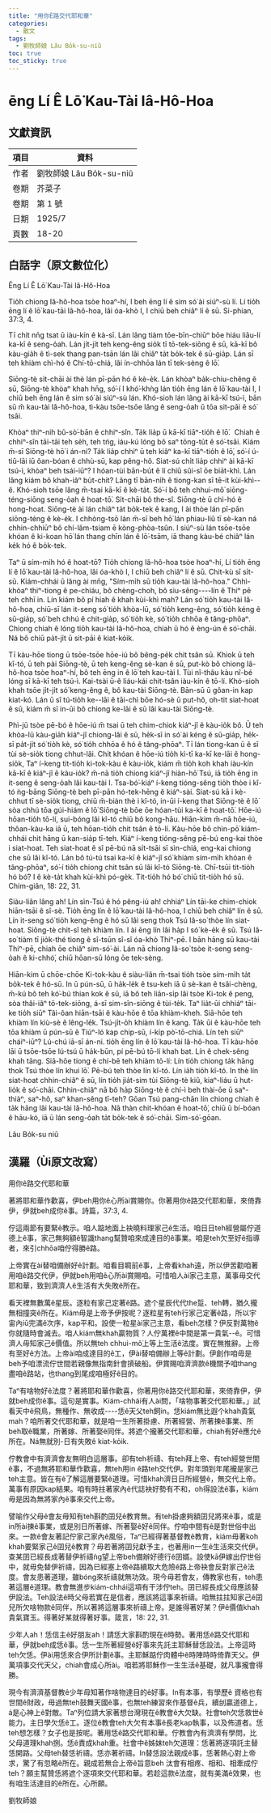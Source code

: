 ```yaml
---
title: "用你Ê路交代耶和華"
categories:
  - 散文
tags:
  - 劉牧師娘 Lâu Bo̍k-su-niû
toc: true
toc_sticky: true
---
```


# ēng Lí Ê Lō͘ Kau-Tài Iâ-Hô-Hoa

## 文獻資訊

| 項目 | 資料 |
|---|---|
| 作者 | 劉牧師娘 Lâu Bo̍k-su-niû |
| 卷期 | 芥菜子 |
| 卷期 | 第 1 號 |
| 日期 | 1925/7 |
| 頁數 | 18-20 |

## 白話字（原文數位化）

Ēng Lí Ê Lō͘ Kau-Tài Iâ-Hô-Hoa

Tio̍h chiong Iâ-hô-hoa tsòe hoaⁿ-hí, I beh ēng lí ê sim só͘ ài siúⁿ-sù lí. Lí tio̍h ēng lí ê lō͘ kau-tāi Iâ-hô-hoa, lâi óa-khò I, I chiū beh chiâⁿ lí ê sū. Si-phian, 37:3, 4.

Tī chit nn̄g tsat ū iàu-kín ê kà-sī. Lán lâng tiàm tōe-bīn-chiūⁿ bōe hiáu liāu-lí ka-kī ê seng-o̍ah. Lán ji̍t-ji̍t teh keng-êng sio̍k tī tō-tek-siōng ê sū, kā-kī bô kàu-gia̍h ê tì-sek thang pan-tsān lán lâi chiâⁿ ta̍t bo̍k-tek ê sū-gia̍p. Lán sī teh khiàm chì-hó ê Chí-tō-chiá, lâi ín-chhōa lán tī tek-sèng ê lō͘.

Siōng-tè si̍t-chāi ài thè lán pī-pān hó ê kè-e̍k. Lán khòaⁿ ba̍k-chiu-chêng ê sū, Siōng-tè khòaⁿ khah hn̄g, só͘-í I khó͘-khǹg lán tio̍h ēng lán ê lō͘ kau-tài I, I chiū beh ēng lán ê sim só͘ ài siúⁿ-sù lán. Khó-sioh lán lâng ài kā-kī tsú-ì, bān sū m̄ kau-tài Iâ-hô-hoa, tì-kàu tsōe-tsōe lâng ê seng-o̍ah ū tōa sit-pāi ê só͘ tsāi.

Khòaⁿ thiⁿ-nih bû-sò͘-bān ê chhiⁿ-sîn. Ta̍k lia̍p ū kā-kī tiāⁿ-tio̍h ê lō͘.  Chiah ê chhiⁿ-sîn tāi-tāi teh se̍h, teh tńg, iáu-kú lóng bô saⁿ tōng-tu̍t ê só͘-tsāi. Kiám m̄-sī Siōng-tè hō͘ i án-ni? Ta̍k lia̍p chhiⁿ ū teh kiâⁿ ka-kī tiāⁿ-tio̍h ê lō͘, só͘-í ú-tiū-lāi iū ôan-bóan ê chhù-sū, kap pêng-hô. Siat-sú chi̍t lia̍p chhiⁿ ài kā-kī tsú-ì, khòaⁿ beh tsái-iūⁿ? I hóan-tùi bān-bu̍t ê lí chiū sûi-sî ōe bia̍t-khì. Lán lâng kiám bô khah-iâⁿ bu̍t-chit? Lâng tī bān-ni̍h ê tiong-kan sī tē-it kùi-khì--ê. Khó-sioh tsōe lâng m̄-tsai kā-kī ê kè-ta̍t. Só͘-í bô teh chhui-mô͘ siōng-téng-siōng seng-o̍ah ê hoat-tō͘. Si̍t-chāi bô the-sî. Siōng-tè ū chì-hó ê hong-hoat. Siōng-tè ài lán chiâⁿ ta̍t bo̍k-tek ê kang, I ài thòe lán pī-pān siōng-téng ê kè-e̍k. I chhòng-tsō lán m̄-sī beh hō͘ lán phiau-liû tī sè-kan ná chhin-chhiūⁿ bô chí-lâm-tsiam ē kòng-phòa-tsûn. I siúⁿ-sù lán tsōe-tsōe khóan ê ki-koan hō͘ lán thang chīn lán ê lō͘-tsām, iā thang kàu-bé chiâⁿ lán ke̍k hó ê bo̍k-tek.

Taⁿ ū sím-mi̍h hó ê hoat-tō͘? Tio̍h chiong Iâ-hô-hoa tsòe hoaⁿ-hí, Lí tio̍h ēng lí ê lō͘ kau-tài Iâ-hô-hoa, lâi óa-khò I, I chiū beh chiâⁿ lí ê sū. Chit-kù sī si̍t-sū. Kiám-chhái ū lâng ài mn̄g, "Sím-mi̍h sū tio̍h kau-tài Iâ-hô-hoa." Chhì-khòaⁿ thiⁿ-tiong ê pe-chiáu, bô chèng-choh, bô siu-sêng----lín ê Thiⁿ pē teh chhī in. Lín kiám bô pí hiah ê khah kùi-khì mah? Lán só͘ tio̍h kau-tài Iâ-hô-hoa, chiū-sī lán it-seng só͘ tio̍h khòa-lū, só͘ tio̍h keng-êng, só͘ tio̍h kéng ê sū-gia̍p, só͘ beh chhú ê chit-gia̍p, só͘ tio̍h kè, só͘ tio̍h chhōa ê tâng-phōaⁿ. Chiong chiah ê lóng tio̍h kau-tài Iâ-hô-hoa, chiah ū hó ê èng-ún ê só͘-chāi. Ná bô chiū pa̍t-ji̍t ū sit-pāi ê kiat-ko̍ik.

Tī kàu-hōe tiong ū tsōe-tsōe hōe-iú bô bêng-pe̍k chit tsân sū. Khiok ū teh kî-tó, ū teh pài Siōng-tè, ū teh keng-êng sè-kan ê sū, put-kò bô chiong Iâ-hô-hoa tsòe hoaⁿ-hí, bô teh ēng in ê lō͘ teh kau-tài I. Tùi nî-thâu kàu nî-bé lóng sī kā-kī teh tsú-ì. Kai-tsài ū-ê liáu-kái chit-tsân iàu-kín ê tō-lí. Khó-sioh khah tsōe ji̍t-ji̍t só͘ keng-êng ê, bô kau-tài Siōng-tè. Bān-sū ū gôan-in kap kiat-kó. Lán ū sî tú-tio̍h ke--lāi ê tāi-chì bōe hó-sè ū put-hô, oh-tit siat-hoat ê sū, kiám m̄ sī in-ūi bô chiong ke-lāi ê sū lâi kau-tài Siōng-tè.

Phì-jū tsòe pē-bó ê hōe-iú m̄ tsai ū teh chim-chiok kiáⁿ-jî ê kàu-io̍k bô. Ū teh khòa-lū kàu-gia̍h kiáⁿ-jî chiong-lâi ê sū, he̍k-sī in só͘ ài kéng ê sū-gia̍p, he̍k-sī pa̍t-ji̍t só͘ tio̍h kè, só͘ tio̍h chhōa ê hó ê tâng-phōaⁿ. Tī lán tiong-kan ū ê sī tùi sè-sio̍k tiong chhut-lâi. Chi̍t khóan ê hōe-iú tio̍h kì-tī ka-kī ke-lāi ê hong-sio̍k, Taⁿ í-keng tit-tio̍h ki-tok-kàu ê kàu-io̍k, kiám m̄ tio̍h koh khah iàu-kín kā-kī ê kiáⁿ-jî ê kàu-io̍k? m̄-nā tio̍h chiong kiáⁿ-jî hiàn-hō͘ Tsú, iā tio̍h ēng in it-seng ê seng-o̍ah lâi kau-tài I. Tsa-bó͘-kiáⁿ í-keng tióng-sêng tio̍h thòe i kî-tó ǹg-bāng Siōng-tè beh pī-pān hó-tek-hēng ê kiáⁿ-sài. Siat-sú kā i kè-chhut tī sè-sio̍k tiong, chiū m̄-bián thè i kî-tó, in-ūi í-keng that Siōng-tè ê lō͘ sòa chhú tōa gúi-hiám ê lō͘ Siōng-tè bōe ōe hóan-tùi ka-kī ê hoat-tō͘. Hōe-iú hōan-tio̍h tō-lí, sui-bóng lâi kî-tó chiū bô kong-hāu. Hiān-kim m̄-nā hōe-iú, thôan-kàu-ka iā ū, teh hōan-tio̍h chit tsân ê tō-lí. Kàu-hōe bô chìn-pō͘ kiám-chhái chit hāng ū kan-sia̍p tī-teh. Kiáⁿ í-keng tióng-sêng pē-bú eng-kai thòe i siat-hoat. Teh siat-hoat ê sî pē-bú nā si̍t-tsāi sī sìn-chiá, eng-kai chiong che sū lâi kî-tó. Lán bô tú-tú tsai ka-kī ê kiáⁿ-jî só͘ khiàm sím-mi̍h khóan ê tâng-phōaⁿ, só͘-í tio̍h chiong chit tsân sū lâi kî-tó Siōng-tè. Chī-tsūi tit-tio̍h hó bó͘? I ê kè-ta̍t khah kùi-khì pó-ge̍k. Tit-tio̍h hó bó͘ chiū tit-tio̍h hó sū. Chim-giân, 18: 22, 31.

Siàu-liân lâng ah! Lín sìn-Tsú ê hó pêng-iú ah! chhiáⁿ Lín tāi-ke chim-chiok hiān-tsāi ê sî-sè. Tio̍h ēng lín ê lō͘ kau-tài Iâ-hô-hoa, I chiū beh chiâⁿ lín ê sū. Lín it-seng só͘ tio̍h keng-êng ê hó sū lâi seng thok Tsú Iâ-so͘ thòe lín siat-hoat. Siōng-tè chit-sî teh khiàm lín. I ài ēng lín lâi ha̍p I só͘ kè-e̍k ê sū. Tsú Iâ-so͘ tiàm tī jio̍k-thé tiong ê sî-tsūn sî-sî óa-khò Thiⁿ-pē. I bān hāng sū kau-tài Thiⁿ-pē, chiah ōe chiâⁿ sim-só͘-ài. Lán nā chiong Iâ-so͘ tsòe it-seng seng-o̍ah ê ki-chhó͘, chiū hōan-sū lóng ōe tek-sèng.

Hiān-kim ū chōe-chōe Ki-tok-kàu ê siàu-liân m̄-tsai tio̍h tsòe sím-mi̍h ta̍t bo̍k-tek ê hó-sū. In ū pún-sū, ū ha̍k-le̍k ê tsu-keh iā ū sè-kan ê tsâi-chèng, m̄-kú bô teh kó͘-bú thian kok ê sū, iā bô teh liān-si̍p lâi tsòe Ki-tok ê peng, sòa thâi-iâⁿ tō-tek-siōng, á-sī sim-sîn-siōng ê tùi-te̍k. Taⁿ lia̍t-ūi chhiáⁿ tāi-ke tio̍h siūⁿ Tâi-ôan hiān-tsāi ê kàu-hōe ê tōa khiàm-kheh. Siā-hōe teh khiàm lín kiù-sè ê lêng-le̍k. Tsú-ji̍t-o̍h khiàm lín ê kang. Ta̍k ūi ê kàu-hōe teh tōa khiàm ū pún-sū ê Tiúⁿ-ló kap chip-sū, í-ki̍p pò͘-tō-chiá. Lín teh siūⁿ cháiⁿ-iūⁿ? Lú-chú iā-sī án-ni. tio̍h ēng lín ê lō͘ kau-tài Iâ-hô-hoa. Tī kàu-hōe lāi ū tsōe-tsōe lú-tsú ū ha̍k-būn, pí pē-bú tō-lí khah bat. Lín ê chek-sêng khah tāng. Siā-hōe tiong ê chí-bē teh khiàm tō-lí: Lín tio̍h chiong ta̍k hāng thok Tsú thòe lín khui lō͘. Pē-bú teh thòe lín kî-tó. Lín ia̍h tio̍h kî-tó. In thè lín siat-hoat chhin-chiâⁿ ê sū, lín tio̍h jia̍t-sim tùi Siōng-tè kiû, kiaⁿ-liáu ū hut-lio̍k ê só͘-chāi. Chhin-chiâⁿ nā bô ha̍p Siōng-tè ê chí-ì beh thài-ōe ū saⁿ-thiàⁿ, saⁿ-hô, saⁿ khan-sêng tī-teh? Gōan Tsú pang-chān lín chiong chiah ê ta̍k hāng lâi kau-tài Iâ-hô-hoa. Nā thàn chit-khóan ê hoat-tō͘, chiū ū bí-bóan ê hāu-kó, iā ū lán seng-o̍ah ta̍t bo̍k-tek ê só͘-chāi. Sim-só͘-gōan.

Lâu Bo̍k-su niû

## 漢羅（Ùi原文改寫）

用你ê路交代耶和華

著將耶和華作歡喜，伊beh用你ê心所ài賞賜你。你著用你ê路交代耶和華，來倚靠伊，伊就beh成你ê事。詩篇，37:3, 4.

佇這兩節有要緊ê教示。咱人踮地面上袂曉料理家己ê生活。咱日日teh經營屬佇道德上ê事，家己無夠額ê智識thang幫贊咱來成達目的ê事業。咱是teh欠至好ê指導者，來引chhōa咱佇得勝ê路。

上帝實在ài替咱備辦好ê計劃。咱看目睭前ê事，上帝看khah遠，所以伊苦勸咱著用咱ê路交代伊，伊就beh用咱ê心所ài賞賜咱。可惜咱人ài家己主意，萬事毋交代耶和華，致到濟濟人ê生活有大失敗ê所在。

看天裡無數萬ê星辰。逐粒有家己定著ê路。遮个星辰代代the踅、teh轉，猶久攏無相撞突ê所在。Kiám毋是上帝予伊按呢？逐粒星有teh行家己定著ê路，所以宇宙內iū完滿ê次序，kap平和。設使一粒星ài家己主意，看beh怎樣？伊反對萬物ê你就隨時會滅去。咱人kiám無khah贏物質？人佇萬裡ê中間是第一貴氣--ê。可惜濟人毋知家己ê價值。所以無teh chhui-mô͘上等上生活ê法度。實在無推辭。上帝有至好ê方法。上帝ài咱成達目的ê工，伊ài替咱備辦上等ê計劃。伊創作咱毋是beh予咱漂流佇世間若親像無指南針會摃破船。伊賞賜咱濟濟款ê機關予咱thang盡咱ê路站，也thang到尾成咱極好ê目的。

Taⁿ有啥物好ê法度？著將耶和華作歡喜，你著用你ê路交代耶和華，來倚靠伊，伊就beh成你ê事。這句是實事。Kiám-chhái有人ài問，「啥物事著交代耶和華。」試看天中ê飛鳥，無種作、無收成----恁ê天父teh飼in。恁kiám無比遐个khah貴氣mah？咱所著交代耶和華，就是咱一生所著掛慮、所著經營、所著揀ê事業、所beh取ê職業，所著嫁、所著娶ê同伴。將遮个攏著交代耶和華，chiah有好ê應允ê所在。Ná無就別-日有失敗ê kiat-ko̍ik.

佇教會中有濟濟會友無明白這層事。卻有teh祈禱、有teh拜上帝、有teh經營世間ê事，不過無將耶和華作歡喜，無teh用in ê路teh交代伊。對年頭到年尾攏是家己teh主意。皆在有ê了解這層要緊ê道理。可惜khah濟日日所經營ê，無交代上帝。萬事有原因kap結果。咱有時拄著家內ê代誌袂好勢有不和，oh得設法ê事，kiám毋是因為無將家內ê事來交代上帝。

譬喻作父母ê會友毋知有teh斟酌囝兒ê教育無。有teh掛慮夠額囝兒將來ê事，或是in所ài揀ê事業，或是別日所著嫁、所著娶ê好ê同伴。佇咱中間有ê是對世俗中出來。一款ê會友著記佇家己家內ê風俗，Taⁿ已經得著基督教ê教育，kiám毋著koh khah要緊家己ê囝兒ê教育？毋若著將囝兒獻予主，也著用in一生ê生活來交代伊。查某囝已經長成著替伊祈禱ǹg望上帝beh備辦好德行ê囝婿。設使kā伊嫁出佇世俗中，就毋免替伊祈禱，因為已經塞上帝ê路續取大危險ê路上帝袂會反對家己ê法度。會友患著道理，雖bóng來祈禱就無功效。現今毋若會友，傳教家也有，teh患著這層ê道理。教會無進步kiám-chhái這項有干涉佇teh。囝已經長成父母應該替伊設法。Teh設法ê時父母若實在是信者，應該將這事來祈禱。咱無拄拄知家己ê囝兒所欠啥物款ê同伴，所以著將這層事來祈禱上帝。是誰得著好某？伊ê價值khah貴氣寶玉。得著好某就得著好事。箴言，18: 22, 31.

少年人ah！恁信主ê好朋友ah！請恁大家斟酌現在ê時勢。著用恁ê路交代耶和華，伊就beh成恁ê事。恁一生所著經營ê好事來先託主耶穌替恁設法。上帝這時teh欠恁。伊ài用恁來合伊所計劃ê事。主耶穌踮佇肉體中ê時陣時時倚靠天父。伊萬項事交代天父，chiah會成心所ài。咱若將耶穌作一生生活ê基礎，就凡事攏會得勝。

現今有濟濟基督教ê少年毋知著作啥物達目的ê好事。In有本事，有學歷ê 資格也有世間ê財政，毋過無teh鼓舞天國ê事，也無teh練習來作基督ê兵，續刣贏道德上，á是心神上ê對敵。Taⁿ列位請大家著想台灣現在ê教會ê大欠缺。社會teh欠恁救世ê能力。主日學欠恁ê工。逐位ê教會teh大欠有本事ê長老kap執事，以及佈道者。恁teh想怎樣？女子也是按呢。著用恁ê路交代耶和華。佇教會內有濟濟有學問，比父母道理khah捌。恁ê責成khah重。社會中ê姊妹teh欠道理：恁著將逐項託主替恁開路。父母teh替恁祈禱。恁亦著祈禱。In替恁設法親成ê事，恁著熱心對上帝求，驚了有忽略ê所在。親成若無合上帝ê旨意beh 汰會有相疼、相和、相牽成佇teh？願主幫贊恁將遮个逐項來交代耶和華。若趁這款ê法度，就有美滿ê效果，也有咱生活達目的ê所在。心所願。

劉牧師娘
